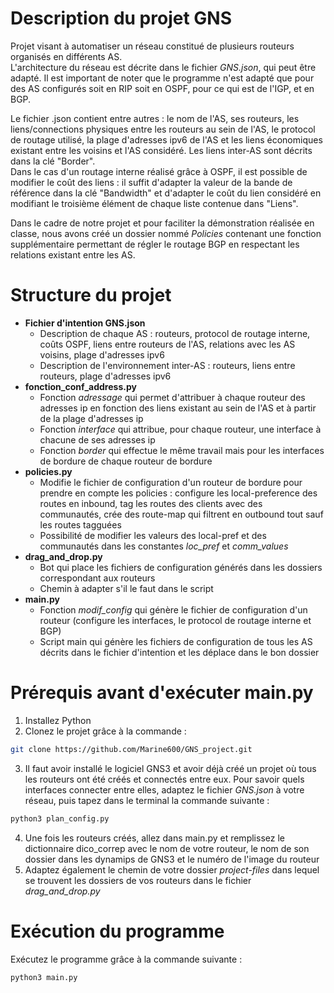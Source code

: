 # Description du projet GNS
Projet visant à automatiser un réseau constitué de plusieurs routeurs organisés en différents AS.  
L'architecture du réseau est décrite dans le fichier _GNS.json_, qui peut être adapté. Il est important de noter que le programme n'est adapté que pour des AS configurés soit en RIP soit en OSPF, pour ce qui est de l'IGP, et en BGP.  
  
Le fichier .json contient entre autres : le nom de l'AS, ses routeurs, les liens/connections physiques entre les routeurs au sein de l'AS, le protocol de routage utilisé, la plage d'adresses ipv6 de l'AS et les liens économiques existant entre les voisins et l'AS considéré. Les liens inter-AS sont décrits dans la clé "Border".  
Dans le cas d'un routage interne réalisé grâce à OSPF, il est possible de modifier le coût des liens : il suffit d'adapter la valeur de la bande de référence dans la clé "Bandwidth" et d'adapter le coût du lien considéré en modifiant le troisième élément de chaque liste contenue dans "Liens".  
  
Dans le cadre de notre projet et pour faciliter la démonstration réalisée en classe, nous avons créé un dossier nommé _Policies_ contenant une fonction supplémentaire permettant de régler le routage BGP en respectant les relations existant entre les AS. 

# Structure du projet
- **Fichier d'intention GNS.json**  
    - Description de chaque AS : routeurs, protocol de routage interne, coûts OSPF, liens entre routeurs de l'AS, relations avec les AS voisins, plage d'adresses ipv6
    - Description de l'environnement inter-AS : routeurs, liens entre routeurs, plage d'adresses ipv6
- **fonction_conf_address.py**
    - Fonction _adressage_ qui permet d'attribuer à chaque routeur des adresses ip en fonction des liens existant au sein de l'AS et à partir de la plage d'adresses ip
    - Fonction _interface_ qui attribue, pour chaque routeur, une interface à chacune de ses adresses ip
    - Fonction _border_ qui effectue le même travail mais pour les interfaces de bordure de chaque routeur de bordure
- **policies.py**
    - Modifie le fichier de configuration d'un routeur de bordure pour prendre en compte les policies : configure les local-preference des routes en inbound, tag les routes des clients avec des communautés, crée des route-map qui filtrent en outbound tout sauf les routes tagguées
    - Possibilité de modifier les valeurs des local-pref et des communautés dans les constantes _loc_pref_ et _comm_values_
- **drag_and_drop.py**
    - Bot qui place les fichiers de configuration générés dans les dossiers correspondant aux routeurs
    - Chemin à adapter s'il le faut dans le script
- **main.py**
    - Fonction _modif_config_ qui génère le fichier de configuration d'un routeur (configure les interfaces, le protocol de routage interne et BGP)
    - Script main qui génère les fichiers de configuration de tous les AS décrits dans le fichier d'intention et les déplace dans le bon dossier


# Prérequis avant d'exécuter main.py
1. Installez Python
2. Clonez le projet grâce à la commande :
```sh
git clone https://github.com/Marine600/GNS_project.git
```
3. Il faut avoir installé le logiciel GNS3 et avoir déjà créé un projet où tous les routeurs ont été créés et connectés entre eux. Pour savoir quels interfaces connecter entre elles, adaptez le fichier _GNS.json_ à votre réseau, puis tapez dans le terminal la commande suivante :
```sh
python3 plan_config.py
```
4. Une fois les routeurs créés, allez dans main.py et remplissez le dictionnaire dico_correp avec le nom de votre routeur, le nom de son dossier dans les dynamips de GNS3 et le numéro de l'image du routeur
5. Adaptez également le chemin de votre dossier _project-files_ dans lequel se trouvent les dossiers de vos routeurs dans le fichier _drag_and_drop.py_


# Exécution du programme
Exécutez le programme grâce à la commande suivante :
```sh
python3 main.py
```

